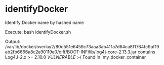 # identifyDocker
Identify Docker name by hashed name

Execute:
bash identifyDocker.sh

Output:
/var/lib/docker/overlay2/80c551e6459c73aaa3ab411a7d64ca8f1764fc9af19ab2fb6666a8c2a90119a0/diff/BOOT-INF/lib/log4j-core-2.13.3.jar contains Log4J-2.x   >= 2.10.0 _VULNERABLE_ :-(
Found in 'my_docker_container
